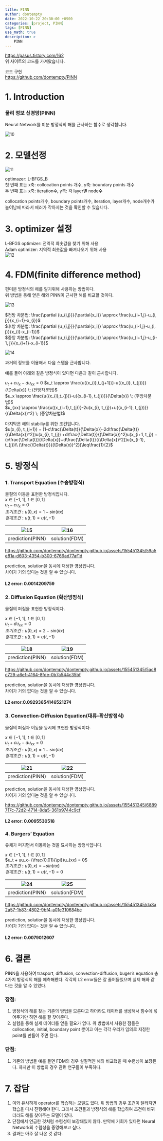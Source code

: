 ```yaml
---
title: PINN
author: dontempty
date: 2022-10-22 20:30:00 +0900
categories: [project, PINN]
tags: [PINN]
use_math: true
description: >
    PINN
---
```


<https://pasus.tistory.com/162>  
위 사이트의 코드를 가져왔습니다.  

코드 구현  
<https://github.com/dontempty/PINN>

# 1. Introduction
### 물리 정보 신경망(PINN)  
Neural Network를 미분 방정식의 해를 근사하는 함수로 생각합니다.

 ![10](https://github.com/dontempty/dontempty.github.io/assets/155451345/84f73cc0-6345-4336-93a8-b9fce8275bd6)


# 2. 모델선정

![11](https://github.com/dontempty/dontempty.github.io/assets/155451345/ee5ccd10-fcec-4f33-ad8d-4faf85cad4f7)

optimazer: L-BFGS_B  
첫 번째 표는 x축: collocation points 개수, y축: boundary points 개수  
두 번째 표는 x축: iteration수, y축: 각 layer별 node수  

collocation points개수, boundary points개수, iteration, layer개수, node개수가 늘어남에 따라서 에러가 작아지는 것을 확인할 수 있습니다.  

# 3. optimizer 설정
L-BFGS optimizer: 전역적 최솟값을 찾기 위해 사용  
 Adam optimizer: 지역적 최솟값을 빠져나오기 위해 사용  
![12](https://github.com/dontempty/dontempty.github.io/assets/155451345/b468f3cd-0732-42e0-befb-b533a734bc37)


# 4. FDM(finite difference method)
편미분 방정식의 해를 알기위해 사용하는 방법이다.  
위 방법을 통해 얻은 해와 PINN이 근사한 해를 비교할 것이다.  

 ![13](https://github.com/dontempty/dontempty.github.io/assets/155451345/656134ab-de33-4cfb-8fb6-43b0b7affbc3)


$전방 차분법: \frac{\partial {u_{i,j}}}{\partial{x_i}} \approx \frac{u_{i+1,j}-u_{i, j}}{x_{i+1}-x_{i}}$  
$후방 차분법: \frac{\partial {u_{i,j}}}{\partial{x_i}} \approx \frac{u_{i-1,j}-u_{i, j}}{x_{i}-x_{i-1}}$  
$중앙 차분법: \frac{\partial {u_{i,j}}}{\partial{x_i}} \approx \frac{u_{i+1,j}-u_{i-1, j}}{x_{i+1}-x_{i-1}}$  

![14](https://github.com/dontempty/dontempty.github.io/assets/155451345/8cf47a28-4496-4487-b7e4-b7863fc78205)

과거의 정보를 이용해서 다음 스탭을 근사합니다.  

예를 들어 아래와 같은 방정식이 있다면 다음과 같이 근사합니다.  

$u_t + cu_x-du_{xx} = 0$
$u_t \approx \frac{u({x_{i},t_{j+1})}-u({x_{i}, t_{j})}}{\Delta{x}} \; (전방차분법)$  
$u_x \approx \frac{u({x_{i},t_{j})}-u({x_{i-1}, t_{j})}}{\Delta{x}} \; (후방차분법)$  
$u_{xx} \approx \frac{u({x_{i+1},t_{j})}-2u(x_{i}, t_{j})+u({x_{i-1}, t_{j})}}{(\Delta{x})^2} \; (중앙차분법)$  

마지막은 해의 stabiliy를 위한 조건입니다.  
$u(x_{i}, t_{j+1}) = 
(1-c\frac{\Delta{t}}{\Delta{x}}-2d\frac{\Delta{t}}{(\Delta{x})^2})u(x_{i}, t_{j})
+d\frac{\Delta{t}}{(\Delta{x})^2}u(x_{i+1, t_j})
+(c\frac{\Delta{t}}{\Delta{x}}+d\frac{\Delta{t}}{(\Delta{x})^2})u(x_{i-1}, t_{j})\\
(\frac{\Delta{t}}{(\Delta{x})^2})\leq\frac{1}{2}$

# 5. 방정식

### 1. Transport Equation (수송방정식)
물질의 이동을 표현한 방정식입니다.  
$x \in [-1, 1],\; t \in [0, 1]$  
$u_t - cu_x = 0$  
$초기조건: u(0, x) = 1 - sin(\pi x)$  
$경계조건: u(t, 1) = u(t, -1)$  

![15](https://github.com/dontempty/dontempty.github.io/assets/155451345/a0825891-7aed-442a-8a09-6405cffef32e) | ![16](https://github.com/dontempty/dontempty.github.io/assets/155451345/d9dd9124-b96c-44c3-a418-b15207d8750e) 
---|---|  
prediction(PINN)| solution(FDM)  

https://github.com/dontempty/dontempty.github.io/assets/155451345/59a5e81a-d603-4354-b300-6766ad77af1d  

prediction, solution을 동시에 재생한 영상입니다.  
차이가 거의 없다는 것을 알 수 있습니다.  

#### L2 error: 0.0014209759

### 2. Diffusion Equation (확산방정식)
물질의 퍼짐을 표현한 방정식이다.  

$x \in [-1, 1],\; t \in [0, 1]$  
$u_t - du_{xx} = 0$  
$초기조건: u(0, x) = 2 - sin(\pi x)$  
$경계조건: u(t, 1) = u(t, -1)$  

![18](https://github.com/dontempty/dontempty.github.io/assets/155451345/99e3457f-1daf-4674-b6ff-562ca582b894) | ![19](https://github.com/dontempty/dontempty.github.io/assets/155451345/97369222-6c1d-4974-9889-ba12c1bcb6ee)
---|---|
prediction(PINN)| solution(FDM) 

https://github.com/dontempty/dontempty.github.io/assets/155451345/5ac8c729-a6ef-4164-8fde-0b7a544c35bf

prediction, solution을 동시에 재생한 영상입니다.  
차이가 거의 없다는 것을 알 수 있습니다.  


#### L2 error:0.09293654146521274

### 3. Convection-Diffusion Equation(대류-확산방정식)
물질의 퍼짐과 이동을 동시에 표현한 방정식이다.  

$x \in [-1, 1],\; t \in [0, 1]$  
$u_t + cu_x- du_{xx} = 0$  
$초기조건: u(0, x) = 1 - sin(\pi x)$  
$경계조건: u(t, 1) = u(t, -1)$  

 ![21](https://github.com/dontempty/dontempty.github.io/assets/155451345/d5dc38a3-8ab9-4790-b7a4-b9fa7256e5e8)| ![22](https://github.com/dontempty/dontempty.github.io/assets/155451345/35ccdf28-96e2-490b-9c18-25950b191621) 
---|---|
prediction(PINN)| solution(FDM) 

prediction, solution을 동시에 재생한 영상입니다.  
차이가 거의 없다는 것을 알 수 있습니다.  

https://github.com/dontempty/dontempty.github.io/assets/155451345/6889717c-72d2-4714-8da5-361b9744c9cf

#### L2 error: 0.0095530518

### 4. Burgers’ Equation
유체가 퍼지면서 이동하는 것을 묘사하는 방정식입니다.  

$x \in [-1, 1],\; t \in [0, 1]$  
$u_t + uu_x- (\frac{0.01}{\pi})u_{xx} = 0$  
$초기조건: u(0, x) = - sin(\pi x)$  
$경계조건: u(t, 1) = u(t, -1) = 0$  

![24](https://github.com/dontempty/dontempty.github.io/assets/155451345/769571be-b5ee-42a0-9e7c-f86a9a248355) | ![25](https://github.com/dontempty/dontempty.github.io/assets/155451345/e7660074-5753-4b17-8213-eb607ed93e6a)
---|---|  
prediction(PINN)| solution(FDM) 

https://github.com/dontempty/dontempty.github.io/assets/155451345/da3a2a57-1b83-4802-9bf4-a01e310684bc

prediction, solution을 동시에 재생한 영상입니다.  
차이가 거의 없다는 것을 알 수 있습니다.  

#### L2 error: 0.0079012607

# 6. 결론
PINN을 사용하여 trasport, diffusion, convection-diffusion,  buger’s equation 총 4가지 방정식의 해를 예측해봤다. 각각의 L2 error들은 잘 줄어들었으며 실제 해와 같다는 것을 알 수 있었다.  

### 장점:  
1. 방정식의 해를 찾는 기존의 방법을 모른다고 하더라도 데이터를 생성해서 함수에 넣어주기만 하면 해를 잘 찾아준다.   
2. 실험을 통해 실제 데이터를 얻을 필요가 없다. 위 방법에서 사용한 점들은 collocation, initial, boundary point 뿐이고 이는 각각 우리가 임의로 지정한 point를 만들어 주면 된다.  
### 단점:  
1. 기존의 방법들 예를 들면 FDM의 경우 실질적인 해와 비교했을 때 수렴성이 보장된다. 하지만 이 방법의 경우 관련 연구들이 부족하다.  

# 7. 잡담
1. 이와 유사하게 operator를 학습하는 모델도 있다. 위 방법의 경우 조건이 달라지면 학습을 다시 진행해야 한다. 그래서 조건들과 방정식의 해를 학습하여 조건이 바뀌더라도 해를 찾아주는 모델이 있다.  
2. 단점에서 언급한 것처럼 수렴성이 보장돼있지 않다. 만약에 기회가 있다면 Neural Network의 수렴성을 증명해보고 싶다.  
3. 결과는 아주 잘 나온 것 같다.  






